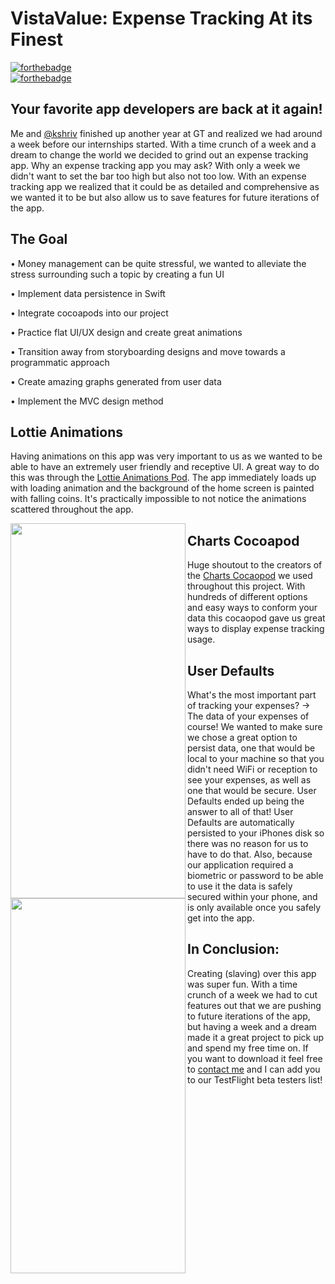 # VistaValue: Expense Tracking At its Finest
[![forthebadge](http://forthebadge.com/images/badges/made-with-swift.svg)](http://forthebadge.com)	
[![forthebadge](http://forthebadge.com/images/badges/built-with-love.svg)](http://forthebadge.com)

## Your favorite app developers are back at it again!
Me and [@kshriv](https://github.com/kshriv) finished up another year at GT and realized we had around a week before our internships started. With a time crunch of a week and a dream to change the world we decided to grind out an expense tracking app. Why an expense tracking app you may ask? With only a week we didn't want to set the bar too high but also not too low. With an expense tracking app we realized that it could be as detailed and comprehensive as we wanted it to be but also allow us to save features for future iterations of the app. 

## The Goal

• Money management can be quite stressful, we wanted to alleviate the stress surrounding such a topic by creating a fun UI

• Implement data persistence in Swift

• Integrate cocoapods into our project

• Practice flat UI/UX design and create great animations

• Transition away from storyboarding designs and move towards a programmatic approach

• Create amazing graphs generated from user data

• Implement the MVC design method



## Lottie Animations
Having animations on this app was very important to us as we wanted to be able to have an extremely user friendly and receptive UI. A great way to do this was through the [Lottie Animations Pod](https://lottiefiles.com/). The app immediately loads up with loading animation and the background of the home screen is painted with falling coins. It's practically impossible to not notice the animations scattered throughout the app.  

<img src="https://media.giphy.com/media/Y1wUJdoH62pOZ6E4N7/giphy.gif" width="280" height="600" img align="left">
<img src="https://media.giphy.com/media/Rk2Q2FSCppPeuIMm1g/giphy.gif" width="280" height="600" img align="left">




## Charts Cocoapod
Huge shoutout to the creators of the [Charts Cocaopod](https://cocoapods.org/pods/charts) we used throughout this project. With hundreds of different options and easy ways to conform your data this cocaopod gave us great ways to display expense tracking usage.

## User Defaults
What's the most important part of tracking your expenses? -> The data of your expenses of course! We wanted to make sure we chose a great option to persist data, one that would be local to your machine so that you didn't need WiFi or reception to see your expenses, as well as one that would be secure. User Defaults ended up being the answer to all of that! User Defaults are automatically persisted to your iPhones disk so there was no reason for us to have to do that. Also, because our application required a biometric or password to be able to use it the data is safely secured within your phone, and is only available once you safely get into the app.

 
 
 
## In Conclusion:
Creating (slaving) over this app was super fun. With a time crunch of a week we had to cut features out that we are pushing to future iterations of the app, but having a week and a dream made it a great project to pick up and spend my free time on. If you want to download it feel free to [contact me](https://github.com/thearijain/Resume/blob/master/Resume_AriJain.pdf) and I can add you to our TestFlight beta testers list!
